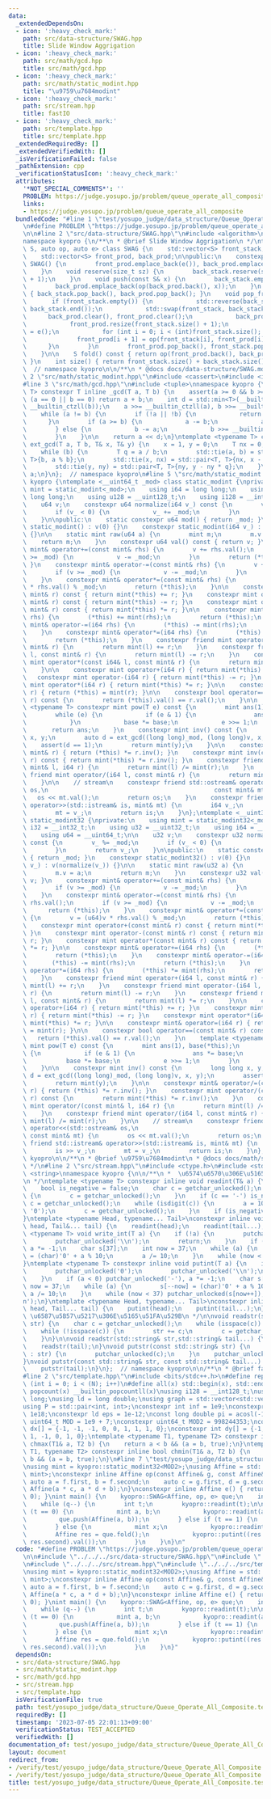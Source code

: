 ```yaml
---
data:
  _extendedDependsOn:
  - icon: ':heavy_check_mark:'
    path: src/data-structure/SWAG.hpp
    title: Slide Window Aggrigation
  - icon: ':heavy_check_mark:'
    path: src/math/gcd.hpp
    title: src/math/gcd.hpp
  - icon: ':heavy_check_mark:'
    path: src/math/static_modint.hpp
    title: "\u9759\u7684modint"
  - icon: ':heavy_check_mark:'
    path: src/stream.hpp
    title: fastIO
  - icon: ':heavy_check_mark:'
    path: src/template.hpp
    title: src/template.hpp
  _extendedRequiredBy: []
  _extendedVerifiedWith: []
  _isVerificationFailed: false
  _pathExtension: cpp
  _verificationStatusIcon: ':heavy_check_mark:'
  attributes:
    '*NOT_SPECIAL_COMMENTS*': ''
    PROBLEM: https://judge.yosupo.jp/problem/queue_operate_all_composite
    links:
    - https://judge.yosupo.jp/problem/queue_operate_all_composite
  bundledCode: "#line 1 \"test/yosupo_judge/data_structure/Queue_Operate_All_Composite.test.cpp\"\
    \n#define PROBLEM \"https://judge.yosupo.jp/problem/queue_operate_all_composite\"\
    \n\n#line 2 \"src/data-structure/SWAG.hpp\"\n#include <algorithm>\n#include <vector>\n\
    namespace kyopro {\n/**\n * @brief Slide Window Aggrigation\n */\ntemplate <class\
    \ S, auto op, auto e> class SWAG {\n    std::vector<S> front_stack, back_stack;\n\
    \    std::vector<S> front_prod, back_prod;\n\npublic:\n    constexpr explicit\
    \ SWAG() {\n        front_prod.emplace_back(e()), back_prod.emplace_back(e());\n\
    \    }\n    void reserve(size_t sz) {\n        back_stack.reserve(sz), back_prod.reserve(sz\
    \ + 1);\n    }\n    void push(const S& x) {\n        back_stack.emplace_back(x);\n\
    \        back_prod.emplace_back(op(back_prod.back(), x));\n    }\n    void pop_back()\
    \ { back_stack.pop_back(), back_prod.pop_back(); }\n    void pop_front() {\n \
    \       if (front_stack.empty()) {\n            std::reverse(back_stack.begin(),\
    \ back_stack.end());\n            std::swap(front_stack, back_stack);\n      \
    \      back_prod.clear(), front_prod.clear();\n            back_prod.emplace_back(e());\n\
    \            front_prod.resize(front_stack.size() + 1);\n            front_prod[0]\
    \ = e();\n            for (int i = 0; i < (int)front_stack.size(); ++i) {\n  \
    \              front_prod[i + 1] = op(front_stack[i], front_prod[i]);\n      \
    \      }\n        }\n        front_prod.pop_back(), front_stack.pop_back();\n\
    \    }\n\n    S fold() const { return op(front_prod.back(), back_prod.back());\
    \ }\n    int size() { return front_stack.size() + back_stack.size(); }\n};\n};\
    \  // namespace kyopro\n\n/**\n * @docs docs/data-structure/SWAG.md\n*/\n#line\
    \ 2 \"src/math/static_modint.hpp\"\n#include <cassert>\n#include <iostream>\n\
    #line 3 \"src/math/gcd.hpp\"\n#include <tuple>\nnamespace kyopro {\ntemplate <typename\
    \ T> constexpr T inline _gcd(T a, T b) {\n    assert(a >= 0 && b >= 0);\n    if\
    \ (a == 0 || b == 0) return a + b;\n    int d = std::min<T>(__builtin_ctzll(a),\
    \ __builtin_ctzll(b));\n    a >>= __builtin_ctzll(a), b >>= __builtin_ctzll(b);\n\
    \    while (a != b) {\n        if (!a || !b) {\n            return a + b;\n  \
    \      }\n        if (a >= b) {\n            a -= b;\n            a >>= __builtin_ctzll(a);\n\
    \        } else {\n            b -= a;\n            b >>= __builtin_ctzll(b);\n\
    \        }\n    }\n\n    return a << d;\n}\ntemplate <typename T> constexpr T\
    \ ext_gcd(T a, T b, T& x, T& y) {\n    x = 1, y = 0;\n    T nx = 0, ny = 1;\n\
    \    while (b) {\n        T q = a / b;\n        std::tie(a, b) = std::pair<T,\
    \ T>{b, a % b};\n        std::tie(x, nx) = std::pair<T, T>{nx, x - nx * q};\n\
    \        std::tie(y, ny) = std::pair<T, T>{ny, y - ny * q};\n    }\n    return\
    \ a;\n}\n};  // namespace kyopro\n#line 5 \"src/math/static_modint.hpp\"\nnamespace\
    \ kyopro {\ntemplate <__uint64_t _mod> class static_modint {\nprivate:\n    using\
    \ mint = static_modint<_mod>;\n    using i64 = long long;\n    using u64 = unsigned\
    \ long long;\n    using u128 = __uint128_t;\n    using i128 = __int128_t;\n\n\
    \    u64 v;\n    constexpr u64 normalize(i64 v_) const {\n        v_ %= _mod;\n\
    \        if (v_ < 0) {\n            v_ += _mod;\n        }\n        return v_;\n\
    \    }\n\npublic:\n    static constexpr u64 mod() { return _mod; }\n    constexpr\
    \ static_modint() : v(0) {}\n    constexpr static_modint(i64 v_) : v(normalize(v_))\
    \ {}\n\n    static mint raw(u64 a) {\n        mint m;\n        m.v = a;\n    \
    \    return m;\n    }\n    constexpr u64 val() const { return v; }\n    constexpr\
    \ mint& operator+=(const mint& rhs) {\n        v += rhs.val();\n        if (v\
    \ >= _mod) {\n            v -= _mod;\n        }\n        return (*this);\n   \
    \ }\n    constexpr mint& operator-=(const mint& rhs) {\n        v += _mod - rhs.val();\n\
    \        if (v >= _mod) {\n            v -= _mod;\n        }\n        return (*this);\n\
    \    }\n    constexpr mint& operator*=(const mint& rhs) {\n        v = (u128)v\
    \ * rhs.val() % _mod;\n        return (*this);\n    }\n\n    constexpr mint operator+(const\
    \ mint& r) const { return mint(*this) += r; }\n    constexpr mint operator-(const\
    \ mint& r) const { return mint(*this) -= r; }\n    constexpr mint operator*(const\
    \ mint& r) const { return mint(*this) *= r; }\n\n    constexpr mint& operator+=(i64\
    \ rhs) {\n        (*this) += mint(rhs);\n        return (*this);\n    }\n    constexpr\
    \ mint& operator-=(i64 rhs) {\n        (*this) -= mint(rhs);\n        return (*this);\n\
    \    }\n    constexpr mint& operator*=(i64 rhs) {\n        (*this) *= mint(rhs);\n\
    \        return (*this);\n    }\n    constexpr friend mint operator+(i64 l, const\
    \ mint& r) {\n        return mint(l) += r;\n    }\n    constexpr friend mint operator-(i64\
    \ l, const mint& r) {\n        return mint(l) -= r;\n    }\n    constexpr friend\
    \ mint operator*(const i64& l, const mint& r) {\n        return mint(l) *= r;\n\
    \    }\n\n    constexpr mint operator+(i64 r) { return mint(*this) += r; }\n \
    \   constexpr mint operator-(i64 r) { return mint(*this) -= r; }\n    constexpr\
    \ mint operator*(i64 r) { return mint(*this) *= r; }\n\n    constexpr mint& operator=(i64\
    \ r) { return (*this) = mint(r); }\n\n    constexpr bool operator==(const mint&\
    \ r) const {\n        return (*this).val() == r.val();\n    }\n\n    template\
    \ <typename T> constexpr mint pow(T e) const {\n        mint ans(1), base(*this);\n\
    \        while (e) {\n            if (e & 1) {\n                ans *= base;\n\
    \            }\n            base *= base;\n            e >>= 1;\n        }\n \
    \       return ans;\n    }\n    constexpr mint inv() const {\n        long long\
    \ x, y;\n        auto d = ext_gcd((long long)_mod, (long long)v, x, y);\n    \
    \    assert(d == 1);\n        return mint(y);\n    }\n\n    constexpr mint& operator/=(const\
    \ mint& r) { return (*this) *= r.inv(); }\n    constexpr mint inv(const mint&\
    \ r) const { return mint(*this) *= r.inv(); }\n    constexpr friend mint operator/(const\
    \ mint& l, i64 r) {\n        return mint(l) /= mint(r);\n    }\n    constexpr\
    \ friend mint operator/(i64 l, const mint& r) {\n        return mint(l) /= mint(r);\n\
    \    }\n\n    // stream\n    constexpr friend std::ostream& operator<<(std::ostream&\
    \ os,\n                                              const mint& mt) {\n     \
    \   os << mt.val();\n        return os;\n    }\n    constexpr friend std::istream&\
    \ operator>>(std::istream& is, mint& mt) {\n        i64 v_;\n        is >> v_;\n\
    \        mt = v_;\n        return is;\n    }\n};\ntemplate <__uint32_t _mod> class\
    \ static_modint32 {\nprivate:\n    using mint = static_modint32<_mod>;\n    using\
    \ i32 = __int32_t;\n    using u32 = __uint32_t;\n    using i64 = __int64_t;\n\
    \    using u64 = __uint64_t;\n\n    u32 v;\n    constexpr u32 normalize(i64 v_)\
    \ const {\n        v_ %= _mod;\n        if (v_ < 0) {\n            v_ += _mod;\n\
    \        }\n        return v_;\n    }\n\npublic:\n    static constexpr u32 mod()\
    \ { return _mod; }\n    constexpr static_modint32() : v(0) {}\n    constexpr static_modint32(i64\
    \ v_) : v(normalize(v_)) {}\n\n    static mint raw(u32 a) {\n        mint m;\n\
    \        m.v = a;\n        return m;\n    }\n    constexpr u32 val() const { return\
    \ v; }\n    constexpr mint& operator+=(const mint& rhs) {\n        v += rhs.val();\n\
    \        if (v >= _mod) {\n            v -= _mod;\n        }\n        return (*this);\n\
    \    }\n    constexpr mint& operator-=(const mint& rhs) {\n        v += _mod -\
    \ rhs.val();\n        if (v >= _mod) {\n            v -= _mod;\n        }\n  \
    \      return (*this);\n    }\n    constexpr mint& operator*=(const mint& rhs)\
    \ {\n        v = (u64)v * rhs.val() % _mod;\n        return (*this);\n    }\n\n\
    \    constexpr mint operator+(const mint& r) const { return mint(*this) += r;\
    \ }\n    constexpr mint operator-(const mint& r) const { return mint(*this) -=\
    \ r; }\n    constexpr mint operator*(const mint& r) const { return mint(*this)\
    \ *= r; }\n\n    constexpr mint& operator+=(i64 rhs) {\n        (*this) += mint(rhs);\n\
    \        return (*this);\n    }\n    constexpr mint& operator-=(i64 rhs) {\n \
    \       (*this) -= mint(rhs);\n        return (*this);\n    }\n    constexpr mint&\
    \ operator*=(i64 rhs) {\n        (*this) *= mint(rhs);\n        return (*this);\n\
    \    }\n    constexpr friend mint operator+(i64 l, const mint& r) {\n        return\
    \ mint(l) += r;\n    }\n    constexpr friend mint operator-(i64 l, const mint&\
    \ r) {\n        return mint(l) -= r;\n    }\n    constexpr friend mint operator*(i64\
    \ l, const mint& r) {\n        return mint(l) *= r;\n    }\n\n    constexpr mint\
    \ operator+(i64 r) { return mint(*this) += r; }\n    constexpr mint operator-(i64\
    \ r) { return mint(*this) -= r; }\n    constexpr mint operator*(i64 r) { return\
    \ mint(*this) *= r; }\n\n    constexpr mint& operator=(i64 r) { return (*this)\
    \ = mint(r); }\n\n    constexpr bool operator==(const mint& r) const {\n     \
    \   return (*this).val() == r.val();\n    }\n    template <typename T> constexpr\
    \ mint pow(T e) const {\n        mint ans(1), base(*this);\n        while (e)\
    \ {\n            if (e & 1) {\n                ans *= base;\n            }\n \
    \           base *= base;\n            e >>= 1;\n        }\n        return ans;\n\
    \    }\n\n    constexpr mint inv() const {\n        long long x, y;\n        auto\
    \ d = ext_gcd((long long)_mod, (long long)v, x, y);\n        assert(d == 1);\n\
    \        return mint(y);\n    }\n\n    constexpr mint& operator/=(const mint&\
    \ r) { return (*this) *= r.inv(); }\n    constexpr mint operator/(const mint&\
    \ r) const {\n        return mint(*this) *= r.inv();\n    }\n    constexpr friend\
    \ mint operator/(const mint& l, i64 r) {\n        return mint(l) /= mint(r);\n\
    \    }\n    constexpr friend mint operator/(i64 l, const mint& r) {\n        return\
    \ mint(l) /= mint(r);\n    }\n\n    // stream\n    constexpr friend std::ostream&\
    \ operator<<(std::ostream& os,\n                                             \
    \ const mint& mt) {\n        os << mt.val();\n        return os;\n    }\n    constexpr\
    \ friend std::istream& operator>>(std::istream& is, mint& mt) {\n        i64 v_;\n\
    \        is >> v_;\n        mt = v_;\n        return is;\n    }\n};\n};  // namespace\
    \ kyopro\n\n/**\n * @brief \u9759\u7684modint\n * @docs docs/math/static_modint.md\n\
    \ */\n#line 2 \"src/stream.hpp\"\n#include <ctype.h>\n#include <stdio.h>\n#include\
    \ <string>\nnamespace kyopro {\n\n/**\n *  \u6574\u6570\u306E\u5165\u51FA\u529B\
    \n */\ntemplate <typename T> constexpr inline void readint(T& a) {\n    a = 0;\n\
    \    bool is_negative = false;\n    char c = getchar_unlocked();\n    while (isspace(c))\
    \ {\n        c = getchar_unlocked();\n    }\n    if (c == '-') is_negative = true,\
    \ c = getchar_unlocked();\n    while (isdigit(c)) {\n        a = 10 * a + (c -\
    \ '0');\n        c = getchar_unlocked();\n    }\n    if (is_negative) a *= -1;\n\
    }\ntemplate <typename Head, typename... Tail>\nconstexpr inline void readint(Head&\
    \ head, Tail&... tail) {\n    readint(head);\n    readint(tail...);\n}\n\ntemplate\
    \ <typename T> void write_int(T a) {\n    if (!a) {\n        putchar_unlocked('0');\n\
    \        putchar_unlocked('\\n');\n        return;\n    }\n    if (a < 0) putchar_unlocked('-'),\
    \ a *= -1;\n    char s[37];\n    int now = 37;\n    while (a) {\n        s[--now]\
    \ = (char)'0' + a % 10;\n        a /= 10;\n    }\n    while (now < 37) putchar_unlocked(s[now++]);\n\
    }\ntemplate <typename T> constexpr inline void putint(T a) {\n    if (!a) {\n\
    \        putchar_unlocked('0');\n        putchar_unlocked('\\n');\n        return;\n\
    \    }\n    if (a < 0) putchar_unlocked('-'), a *= -1;\n    char s[37];\n    int\
    \ now = 37;\n    while (a) {\n        s[--now] = (char)'0' + a % 10;\n       \
    \ a /= 10;\n    }\n    while (now < 37) putchar_unlocked(s[now++]);\n    putchar_unlocked('\\\
    n');\n}\ntemplate <typename Head, typename... Tail>\nconstexpr inline void putint(Head\
    \ head, Tail... tail) {\n    putint(head);\n    putint(tail...);\n}\n\n/**\n *\
    \ \u6587\u5B57\u5217\u306E\u5165\u51FA\u529B\n */\n\nvoid readstr(std::string&\
    \ str) {\n    char c = getchar_unlocked();\n    while (isspace(c)) c = getchar_unlocked();\n\
    \    while (!isspace(c)) {\n        str += c;\n        c = getchar_unlocked();\n\
    \    }\n}\n\nvoid readstr(std::string& str,std::string& tail...) {\n    readstr(str);\n\
    \    readstr(tail);\n}\nvoid putstr(const std::string& str) {\n    for (auto c\
    \ : str) {\n        putchar_unlocked(c);\n    }\n    putchar_unlocked('\\n');\n\
    }\nvoid putstr(const std::string& str, const std::string& tail...) {\n    putstr(str);\n\
    \    putstr(tail);\n}\n};  // namespace kyopro\n\n/**\n * @brief fastIO\n */\n\
    #line 2 \"src/template.hpp\"\n#include <bits/stdc++.h>\n#define rep(i, N) for\
    \ (int i = 0; i < (N); i++)\n#define all(x) std::begin(x), std::end(x)\n#define\
    \ popcount(x) __builtin_popcountll(x)\nusing i128 = __int128_t;\nusing ll = long\
    \ long;\nusing ld = long double;\nusing graph = std::vector<std::vector<int>>;\n\
    using P = std::pair<int, int>;\nconstexpr int inf = 1e9;\nconstexpr ll infl =\
    \ 1e18;\nconstexpr ld eps = 1e-12;\nconst long double pi = acosl(-1);\nconstexpr\
    \ uint64_t MOD = 1e9 + 7;\nconstexpr uint64_t MOD2 = 998244353;\nconstexpr int\
    \ dx[] = {-1, -1, -1, 0, 0, 1, 1, 1, 0};\nconstexpr int dy[] = {-1, 0, 1, -1,\
    \ 1, -1, 0, 1, 0};\ntemplate <typename T1, typename T2> constexpr inline bool\
    \ chmax(T1& a, T2 b) {\n    return a < b && (a = b, true);\n}\ntemplate <typename\
    \ T1, typename T2> constexpr inline bool chmin(T1& a, T2 b) {\n    return a >\
    \ b && (a = b, true);\n}\n#line 7 \"test/yosupo_judge/data_structure/Queue_Operate_All_Composite.test.cpp\"\
    \nusing mint = kyopro::static_modint32<MOD2>;\nusing Affine = std::pair<mint,\
    \ mint>;\nconstexpr inline Affine op(const Affine& g, const Affine& f) {\n   \
    \ auto a = f.first, b = f.second;\n    auto c = g.first, d = g.second;\n    return\
    \ Affine(a * c, a * d + b);\n}\nconstexpr inline Affine e() { return Affine(1,\
    \ 0); }\nint main() {\n    kyopro::SWAG<Affine, op, e> que;\n    int q;\n    kyopro::readint(q);\n\
    \    while (q--) {\n        int t;\n        kyopro::readint(t);\n\n        if\
    \ (t == 0) {\n            mint a, b;\n            kyopro::readint(a, b);\n   \
    \         que.push(Affine(a, b));\n        } else if (t == 1) {\n            que.pop_front();\n\
    \        } else {\n            mint x;\n            kyopro::readint(x);\n    \
    \        Affine res = que.fold();\n            kyopro::putint((res.first * x +\
    \ res.second).val());\n        }\n    }\n}\n"
  code: "#define PROBLEM \"https://judge.yosupo.jp/problem/queue_operate_all_composite\"\
    \n\n#include \"../../../src/data-structure/SWAG.hpp\"\n#include \"../../../src/math/static_modint.hpp\"\
    \n#include \"../../../src/stream.hpp\"\n#include \"../../../src/template.hpp\"\
    \nusing mint = kyopro::static_modint32<MOD2>;\nusing Affine = std::pair<mint,\
    \ mint>;\nconstexpr inline Affine op(const Affine& g, const Affine& f) {\n   \
    \ auto a = f.first, b = f.second;\n    auto c = g.first, d = g.second;\n    return\
    \ Affine(a * c, a * d + b);\n}\nconstexpr inline Affine e() { return Affine(1,\
    \ 0); }\nint main() {\n    kyopro::SWAG<Affine, op, e> que;\n    int q;\n    kyopro::readint(q);\n\
    \    while (q--) {\n        int t;\n        kyopro::readint(t);\n\n        if\
    \ (t == 0) {\n            mint a, b;\n            kyopro::readint(a, b);\n   \
    \         que.push(Affine(a, b));\n        } else if (t == 1) {\n            que.pop_front();\n\
    \        } else {\n            mint x;\n            kyopro::readint(x);\n    \
    \        Affine res = que.fold();\n            kyopro::putint((res.first * x +\
    \ res.second).val());\n        }\n    }\n}"
  dependsOn:
  - src/data-structure/SWAG.hpp
  - src/math/static_modint.hpp
  - src/math/gcd.hpp
  - src/stream.hpp
  - src/template.hpp
  isVerificationFile: true
  path: test/yosupo_judge/data_structure/Queue_Operate_All_Composite.test.cpp
  requiredBy: []
  timestamp: '2023-07-05 22:01:13+09:00'
  verificationStatus: TEST_ACCEPTED
  verifiedWith: []
documentation_of: test/yosupo_judge/data_structure/Queue_Operate_All_Composite.test.cpp
layout: document
redirect_from:
- /verify/test/yosupo_judge/data_structure/Queue_Operate_All_Composite.test.cpp
- /verify/test/yosupo_judge/data_structure/Queue_Operate_All_Composite.test.cpp.html
title: test/yosupo_judge/data_structure/Queue_Operate_All_Composite.test.cpp
---
```

